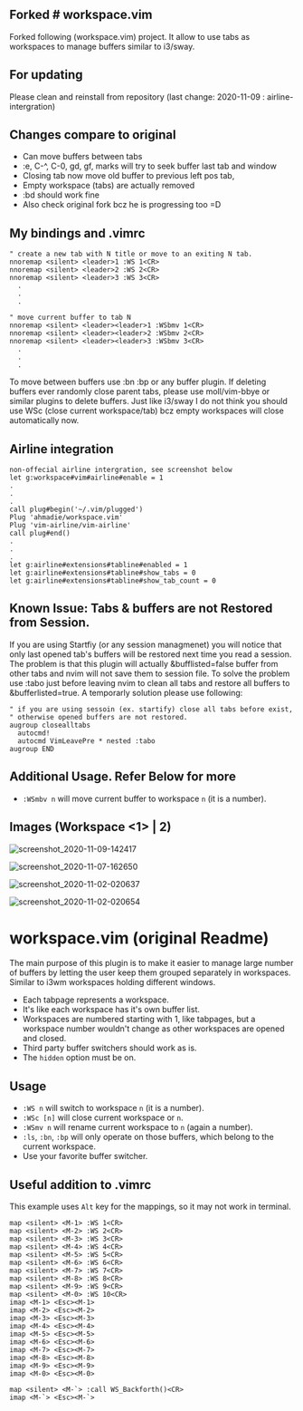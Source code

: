 ## Forked # workspace.vim

Forked following (workspace.vim) project. It allow to use tabs as workspaces to manage buffers similar to i3/sway.

## For updating

Please clean and reinstall from repository (last change: 2020-11-09 : airline-intergration)

## Changes compare to original

- Can move buffers between tabs
- :e, C-^, C-0, gd, gf, marks will try to seek buffer last tab and window
- Closing tab now move old buffer to previous left pos tab,
- Empty workspace (tabs) are actually removed
- :bd should work fine
- Also check original fork bcz he is progressing too =D

## My bindings and .vimrc

```vim
" create a new tab with N title or move to an exiting N tab.
nnoremap <silent> <leader>1 :WS 1<CR>
nnoremap <silent> <leader>2 :WS 2<CR>
nnoremap <silent> <leader>3 :WS 3<CR>
  .
  .
  .
```

```vim
" move current buffer to tab N
nnoremap <silent> <leader><leader>1 :WSbmv 1<CR>
nnoremap <silent> <leader><leader>2 :WSbmv 2<CR>
nnoremap <silent> <leader><leader>3 :WSbmv 3<CR>
  .
  .
  .
```

To move between buffers use :bn :bp or any buffer plugin. If deleting buffers ever randomly close parent tabs, please use moll/vim-bbye or similar plugins to delete buffers. Just like i3/sway I do not think you should use WSc (close current workspace/tab) bcz empty workspaces will close automatically now.

## Airline integration

```vim
non-offecial airline intergration, see screenshot below
let g:workspace#vim#airline#enable = 1
.
.
.
call plug#begin('~/.vim/plugged')
Plug 'ahmadie/workspace.vim'
Plug 'vim-airline/vim-airline'
call plug#end()
.
.
.
let g:airline#extensions#tabline#enabled = 1
let g:airline#extensions#tabline#show_tabs = 0
let g:airline#extensions#tabline#show_tab_count = 0
```

## Known Issue: Tabs & buffers are not Restored from Session.

If you are using Startfiy (or any session managmenet) you will notice that only last opened tab's buffers will be restored next time you read a session. The problem is that this plugin will actually &bufflisted=false buffer from other tabs and nvim will not save them to session file. To solve the problem use :tabo just before leaving nvim to clean all tabs and restore all buffers to &bufferlisted=true. A temporarly solution please use following:

```vim
" if you are using sessoin (ex. startify) close all tabs before exist,
" otherwise opened buffers are not restored.
augroup closealltabs
  autocmd!
  autocmd VimLeavePre * nested :tabo
augroup END
```

## Additional Usage. Refer Below for more

- `:WSmbv n` will move current buffer to workspace `n` (it is a number).

## Images (Workspace <1> | 2)

![screenshot_2020-11-09-142417](https://user-images.githubusercontent.com/355729/98503223-536d2500-2297-11eb-931b-5dcfd694cbaf.png)


![screenshot_2020-11-07-162650](https://user-images.githubusercontent.com/355729/98434787-1decfe00-2116-11eb-9315-7efe9b497999.png)

![screenshot_2020-11-02-020637](https://user-images.githubusercontent.com/355729/97809527-aef44d00-1cb0-11eb-908a-a692f29eafd3.png)

![screenshot_2020-11-02-020654](https://user-images.githubusercontent.com/355729/97809516-a6037b80-1cb0-11eb-8def-b6aacd4b11e3.png)

# workspace.vim (original Readme)

The main purpose of this plugin is to make it easier
to manage large number of buffers by letting the user
keep them grouped separately in workspaces.
Similar to i3wm workspaces holding different windows.

- Each tabpage represents a workspace.
- It's like each workspace has it's own buffer list.
- Workspaces are numbered starting with 1, like tabpages,
  but a workspace number wouldn't change as other workspaces are opened and closed.
- Third party buffer switchers should work as is.
- The `hidden` option must be on.

## Usage

- `:WS n` will switch to workspace `n` (it is a number).
- `:WSc [n]` will close current workspace or `n`.
- `:WSmv n` will rename current workspace to `n` (again a number).
- `:ls`, `:bn`, `:bp` will only operate on those buffers, which belong to the current workspace.
- Use your favorite buffer switcher.

## Useful addition to .vimrc

This example uses `Alt` key for the mappings, so it may not work in terminal.

```vim
map <silent> <M-1> :WS 1<CR>
map <silent> <M-2> :WS 2<CR>
map <silent> <M-3> :WS 3<CR>
map <silent> <M-4> :WS 4<CR>
map <silent> <M-5> :WS 5<CR>
map <silent> <M-6> :WS 6<CR>
map <silent> <M-7> :WS 7<CR>
map <silent> <M-8> :WS 8<CR>
map <silent> <M-9> :WS 9<CR>
map <silent> <M-0> :WS 10<CR>
imap <M-1> <Esc><M-1>
imap <M-2> <Esc><M-2>
imap <M-3> <Esc><M-3>
imap <M-4> <Esc><M-4>
imap <M-5> <Esc><M-5>
imap <M-6> <Esc><M-6>
imap <M-7> <Esc><M-7>
imap <M-8> <Esc><M-8>
imap <M-9> <Esc><M-9>
imap <M-0> <Esc><M-0>

map <silent> <M-`> :call WS_Backforth()<CR>
imap <M-`> <Esc><M-`>
```
